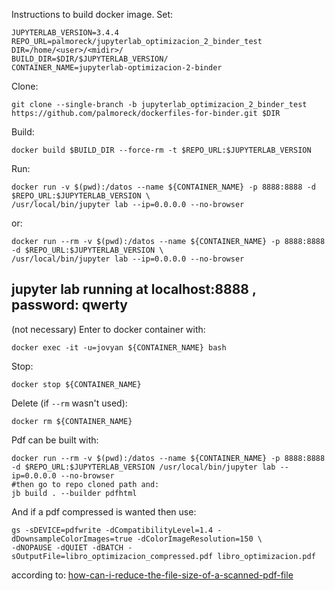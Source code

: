 Instructions to build docker image. Set:

```
JUPYTERLAB_VERSION=3.4.4
REPO_URL=palmoreck/jupyterlab_optimizacion_2_binder_test
DIR=/home/<user>/<midir>/
BUILD_DIR=$DIR/$JUPYTERLAB_VERSION/
CONTAINER_NAME=jupyterlab-optimizacion-2-binder
```

Clone:

```
git clone --single-branch -b jupyterlab_optimizacion_2_binder_test https://github.com/palmoreck/dockerfiles-for-binder.git $DIR
```

Build:

```
docker build $BUILD_DIR --force-rm -t $REPO_URL:$JUPYTERLAB_VERSION
```

Run:

```
docker run -v $(pwd):/datos --name ${CONTAINER_NAME} -p 8888:8888 -d $REPO_URL:$JUPYTERLAB_VERSION \
/usr/local/bin/jupyter lab --ip=0.0.0.0 --no-browser
```

or:

```
docker run --rm -v $(pwd):/datos --name ${CONTAINER_NAME} -p 8888:8888 -d $REPO_URL:$JUPYTERLAB_VERSION \
/usr/local/bin/jupyter lab --ip=0.0.0.0 --no-browser
```


## jupyter lab running at localhost:8888 , password: qwerty

(not necessary) Enter to docker container with:

```
docker exec -it -u=jovyan ${CONTAINER_NAME} bash
```

Stop:

```
docker stop ${CONTAINER_NAME}
```

Delete (if `--rm` wasn't used):


```
docker rm ${CONTAINER_NAME}
```

Pdf can be built with:

```
docker run --rm -v $(pwd):/datos --name ${CONTAINER_NAME} -p 8888:8888 -d $REPO_URL:$JUPYTERLAB_VERSION /usr/local/bin/jupyter lab --ip=0.0.0.0 --no-browser
#then go to repo cloned path and:
jb build . --builder pdfhtml
```

And if a pdf compressed is wanted then use:

```
gs -sDEVICE=pdfwrite -dCompatibilityLevel=1.4 -dDownsampleColorImages=true -dColorImageResolution=150 \
-dNOPAUSE -dQUIET -dBATCH -sOutputFile=libro_optimizacion_compressed.pdf libro_optimizacion.pdf
```

according to: [how-can-i-reduce-the-file-size-of-a-scanned-pdf-file](https://askubuntu.com/questions/113544/how-can-i-reduce-the-file-size-of-a-scanned-pdf-file)

